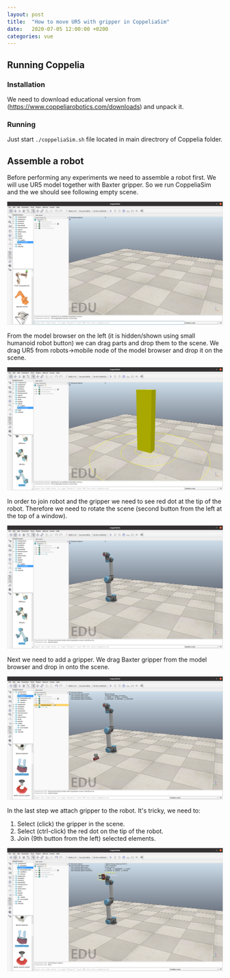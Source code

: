 ```yaml
---
layout: post
title:  "How to move UR5 with gripper in CoppeliaSim"
date:   2020-07-05 12:00:00 +0200
categories: vue
---
```


## Running Coppelia ##

### Installation ###

We need to download educational version from (https://www.coppeliarobotics.com/downloads) and unpack it.

### Running ###

Just start `./coppeliaSim.sh` file located in main directrory of Coppelia folder.

## Assemble a robot ##

Before performing any experiments we need to assemble  a robot first. We will use UR5 model together with Baxter gripper. So we run CoppeliaSim and the we should see following empty scene.

![CoppeliaSim](/images/make_robot_1.png)

From the model browser on the left (it is hidden/shown using small humanoid robot button) we can drag parts and drop them to the scene. We drag UR5 from robots->mobile node of the model browser and drop it on the scene.

![Add robot](/images/make_robot_2.png)

In order to join robot and the gripper we need to see red dot at the tip of the robot. Therefore we need to rotate the scene (second button from the left at the top of a window).

![Rotate](/images/make_robot_3.png)

Next we need to add a gripper. We drag Baxter gripper from the model browser and drop in onto the scene.

![Add gripper](/images/make_robot_4.png)

In the last step we attach gripper to the robot. It's tricky, we need to:

1. Select (click) the gripper in the scene.
2. Select (ctrl-click) the red dot on the tip of the robot.
3. Join (9th button from the left) selected elements.

![Join robot and gripper](/images/make_robot_5.png)

